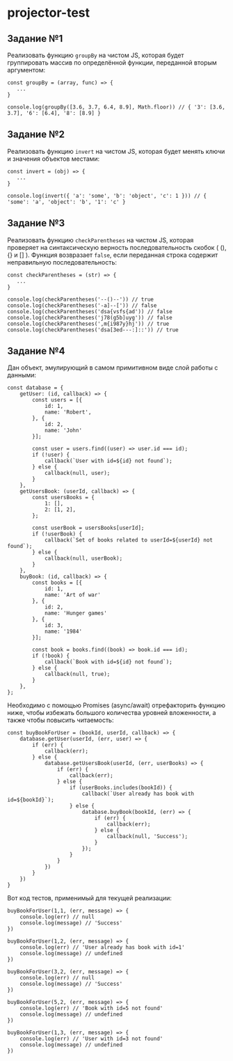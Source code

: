 # projector-test
## Задание №1
Реализовать функцию `groupBy` на чистом JS, которая будет группировать массив по определённой функции, переданной вторым аргументом:
```
const groupBy = (array, func) => {
   ...
}

console.log(groupBy([3.6, 3.7, 6.4, 8.9], Math.floor)) // { '3': [3.6, 3.7], '6': [6.4], '8': [8.9] }
```
## Задание №2
Реализовать функцию `invert` на чистом JS, которая будет менять ключи и значения объектов местами:
```
const invert = (obj) => {
   ...
}

console.log(invert({ 'a': 'some', 'b': 'object', 'c': 1 })) // { 'some': 'a', 'object': 'b', '1': 'c' }
```
## Задание №3
Реализовать функцию `checkParentheses` на чистом JS, которая проверяет на синтаксическую верность последовательность скобок ( (), {} и [] ). Функция возвразает `false`, если переданная строка содержит неправильную последовательность:
```
const checkParentheses = (str) => {
   ...
}

console.log(checkParentheses('--()--')) // true
console.log(checkParentheses('-a]--[')) // false
console.log(checkParentheses('dsa{vsfs{ad')) // false
console.log(checkParentheses('j78(g5b]uyg')) // false
console.log(checkParentheses(',m{i987y}hj')) // true
console.log(checkParentheses('dsa[3ed---:]::')) // true
```
## Задание №4
Дан объект, эмулирующий в самом примитивном виде слой работы с данными:
```
const database = {
    getUser: (id, callback) => {
        const users = [{
            id: 1,
            name: 'Robert',
        }, {
            id: 2,
            name: 'John'
        }];
        
        const user = users.find((user) => user.id === id);
        if (!user) {
            callback(`User with id=${id} not found`);
        } else {
            callback(null, user);
        }
    },
    getUsersBook: (userId, callback) => {
        const usersBooks = {
            1: [],
            2: [1, 2],
        };

        const userBook = usersBooks[userId];
        if (!userBook) {
            callback(`Set of books related to userId=${userId} not found`);
        } else {
            callback(null, userBook);
        }
    },
    buyBook: (id, callback) => {
        const books = [{
            id: 1,
            name: 'Art of war'
        }, {
            id: 2,
            name: 'Hunger games'
        }, {
            id: 3,
            name: '1984'
        }];

        const book = books.find((book) => book.id === id);
        if (!book) {
            callback(`Book with id=${id} not found`);
        } else {
            callback(null, true);
        }
    },
};
```
Необходимо с помощью Promises (async/await) отрефакторить функцию ниже, чтобы избежать большого количества уровней вложенности, а также чтобы повысить читаемость:
```
const buyBookForUser = (bookId, userId, callback) => {
    database.getUser(userId, (err, user) => {
        if (err) {
            callback(err);
        } else {
            database.getUsersBook(userId, (err, userBooks) => {
                if (err) {
                    callback(err);
                } else {
                    if (userBooks.includes(bookId)) {
                        callback(`User already has book with id=${bookId}`);
                    } else {
                        database.buyBook(bookId, (err) => {
                            if (err) {
                                callback(err);
                            } else {
                                callback(null, 'Success');
                            }
                        });
                    }
                }
            })
        }
    })
}
```
Вот код тестов, применимый для текущей реализации:
```
buyBookForUser(1,1, (err, message) => {
    console.log(err) // null
    console.log(message) // 'Success'
})

buyBookForUser(1,2, (err, message) => {
    console.log(err) // 'User already has book with id=1'
    console.log(message) // undefined
})

buyBookForUser(3,2, (err, message) => {
    console.log(err) // null
    console.log(message) // 'Success'
})

buyBookForUser(5,2, (err, message) => {
    console.log(err) // 'Book with id=5 not found'
    console.log(message) // undefined
})

buyBookForUser(1,3, (err, message) => {
    console.log(err) // 'User with id=3 not found'
    console.log(message) // undefined
})
```

